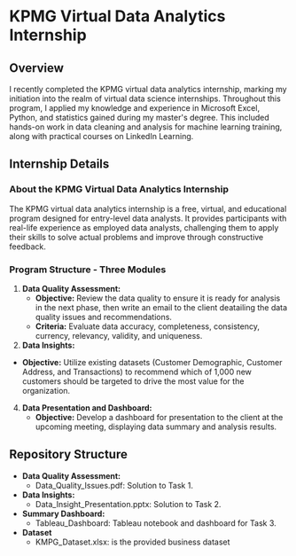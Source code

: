 # KPMG Virtual Data Analytics Internship
## Overview
I recently completed the KPMG virtual data analytics internship, marking my initiation into the realm of virtual data science internships. Throughout this program, I applied my knowledge and experience in Microsoft Excel, Python, and statistics gained during my master's degree. This included hands-on work in data cleaning and analysis for machine learning training, along with practical courses on LinkedIn Learning.
## Internship Details
### About the KPMG Virtual Data Analytics Internship
The KPMG virtual data analytics internship is a free, virtual, and educational program designed for entry-level data analysts. It provides participants with real-life experience as employed data analysts, challenging them to apply their skills to solve actual problems and improve through constructive feedback.
### Program Structure - Three Modules
1. **Data Quality Assessment:**
   - **Objective:** Review the data quality to ensure it is ready for analysis in the next phase, then write an email to the client deatailing the data quality issues and recommendations.
   - **Criteria:** Evaluate data accuracy, completeness, consistency, currency, relevancy, validity, and uniqueness.
2. **Data Insights:**
  - **Objective:** Utilize existing datasets (Customer Demographic, Customer Address, and Transactions) to recommend which of 1,000 new customers should be targeted to drive the most value for the organization.
4. **Data Presentation and Dashboard:**
    - **Objective:** Develop a dashboard for presentation to the client at the upcoming meeting, displaying data summary and analysis results.
## Repository Structure
- **Data Quality Assessment:**
  - Data_Quality_Issues.pdf: Solution to Task 1.
- **Data Insights:**
  - Data_Insight_Presentation.pptx: Solution to Task 2.
- **Summary Dashboard:**
  - Tableau_Dashboard: Tableau notebook and dashboard for Task 3.
- **Dataset**
  - KMPG_Dataset.xlsx: is the provided business dataset
